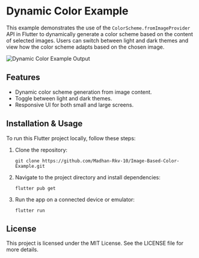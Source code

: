 <!DOCTYPE html>
<html lang="en">
<body>
<div class="container">
    <h1>Dynamic Color Example</h1>
    <p>
        This example demonstrates the use of the <code>ColorScheme.fromImageProvider</code> API in Flutter to dynamically
        generate a color scheme based on the content of selected images. Users can switch between light and dark themes
        and view how the color scheme adapts based on the chosen image.
    </p>
    <div class="image-container">
        <img src="output/output.gif" alt="Dynamic Color Example Output" >
    </div>
    <h2>Features</h2>
    <ul>
        <li>Dynamic color scheme generation from image content.</li>
        <li>Toggle between light and dark themes.</li>
        <li>Responsive UI for both small and large screens.</li>
    </ul>
    <h2>Installation & Usage</h2>
    <p>
        To run this Flutter project locally, follow these steps:
    </p>
    <ol>
        <li>Clone the repository:</li>
        <pre><code>git clone https://github.com/Madhan-Rkv-10/Image-Based-Color-Example.git</code></pre>
        <li>Navigate to the project directory and install dependencies:</li>
        <pre><code>flutter pub get</code></pre>
        <li>Run the app on a connected device or emulator:</li>
        <pre><code>flutter run</code></pre>
    </ol>
    <h2>License</h2>
    <p>
        This project is licensed under the MIT License. See the LICENSE file for more details.
    </p>
</div>
</body>
</html>
